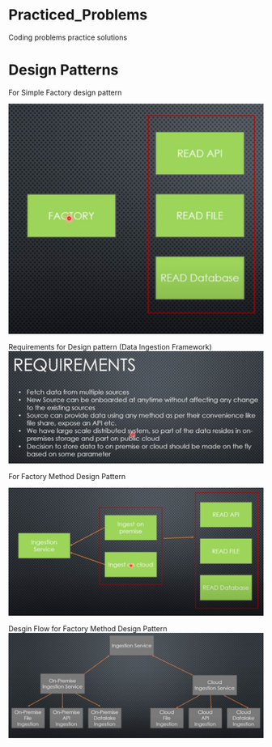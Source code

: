 # Practiced_Problems

Coding problems practice solutions


# Design Patterns


For Simple Factory design pattern

![img_1.png](img_1.png)

Requirements for Design pattern (Data Ingestion Framework)
![img.png](img.png)

For Factory Method Design Pattern

![img_2.png](img_2.png)

Desgin Flow for Factory Method Design Pattern
![img_3.png](img_3.png)



